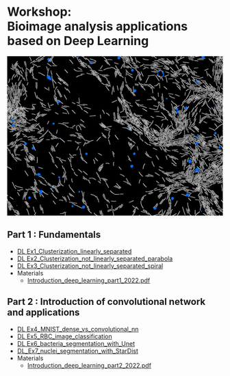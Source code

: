# Workshop: <br> Bioimage analysis applications based on Deep Learning 

<div class="begin-examples"></div>

<img src="figures/Segmentation_example.png" style="zoom: 50%;" />



## Part 1 : Fundamentals

* [DL Ex1_Clusterization_linearly_separated](https://colab.research.google.com/github/jbfiche/Deep-Learning-formation/2022/Deep_learning_part_1/Ex1_Clusterization_linearly_separated.ipynb)
* [DL Ex2_Clusterization_not_linearly_separated_parabola](https://colab.research.google.com/github/MontpellierRessourcesImagerie/mri-workshop-machine-learning/blob/master/day02/Deep_learning_part_1/Ex2_Clusterization_not_linearly_separated_parabola.ipynb)
* [DL Ex3_Clusterization_not_linearly_separated_spiral](https://colab.research.google.com/github/MontpellierRessourcesImagerie/mri-workshop-machine-learning/blob/master/day02/Deep_learning_part_1/Ex3_Clusterization_not_linearly_separated_spiral.ipynb)
* Materials
  * [Introduction_deep_learning_part1_2022.pdf](https://github.com/MontpellierRessourcesImagerie/mri-workshop-machine-learning/raw/master/day02/Deep_learning_part_1/Introduction_deep_learning_part1_2022.pdf)



## Part 2 : Introduction of convolutional network and applications

* [DL Ex4_MNIST_dense_vs_convolutional_nn](https://colab.research.google.com/github/MontpellierRessourcesImagerie/mri-workshop-machine-learning/blob/master/day03/Deep_learning_part_2/Ex4_MNIST_dense_vs_convolutional_nn.ipynb)
* [DL Ex5_RBC_image_classification](https://colab.research.google.com/github/MontpellierRessourcesImagerie/mri-workshop-machine-learning/blob/master/day03/Deep_learning_part_2/Ex5_RBC_image_classification.ipynb)
* [DL Ex6_bacteria_segmentation_with_Unet](https://colab.research.google.com/github/MontpellierRessourcesImagerie/mri-workshop-machine-learning/blob/master/day03/Deep_learning_part_2/Ex6_bacteria_segmentation_unet.ipynb)
* [DL_Ex7_nuclei_segmentation_with_StarDist](https://colab.research.google.com/github/MontpellierRessourcesImagerie/mri-workshop-machine-learning/blob/master/day03/Deep_learning_part_2/Ex7_nuclei_segmentation_stardist.ipynb)
* Materials
  * [Introduction_deep_learning_part2_2022.pdf](https://github.com/MontpellierRessourcesImagerie/mri-workshop-machine-learning/raw/master/day03/Deep_learning_part_2/Introduction_deep_learning_part2_2022.pdf) 

<div class="end-examples"></div>
